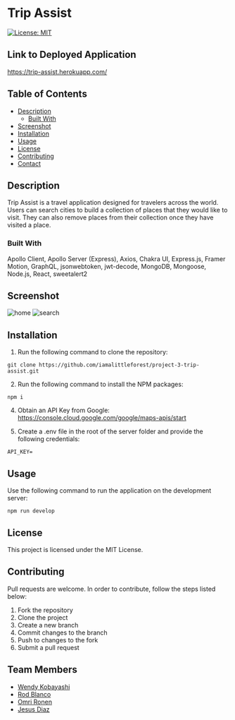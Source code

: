 # Trip Assist
[![License: MIT](https://img.shields.io/badge/License-MIT-yellow.svg)](https://opensource.org/licenses/MIT)

## Link to Deployed Application
https://trip-assist.herokuapp.com/

## Table of Contents
* [Description](#description)
  * [Built With](#built-with)
* [Screenshot](#screenshot) 
* [Installation](#installation)
* [Usage](#usage)
* [License](#license)
* [Contributing](#contributing)
* [Contact](#contact)

## Description
Trip Assist is a travel application designed for travelers across the world. Users can search cities to build a collection of places that they would like to visit. They can also remove places from their collection once they have visited a place.

### Built With
Apollo Client, Apollo Server (Express), Axios, Chakra UI, Express.js, Framer Motion, GraphQL, jsonwebtoken, jwt-decode, MongoDB, Mongoose, Node.js, React, sweetalert2

## Screenshot
<img src="assets\README-screenshot1.png" alt="home">
<img src="assets\README-screenshot2.png" alt="search">

## Installation
1. Run the following command to clone the repository:
```
git clone https://github.com/iamalittleforest/project-3-trip-assist.git
```
2. Run the following command to install the NPM packages:
```
npm i
```
4. Obtain an API Key from Google: https://console.cloud.google.com/google/maps-apis/start 

5. Create a .env file in the root of the server folder and provide the following credentials:
```
API_KEY=
```

## Usage
Use the following command to run the application on the development server:
```
npm run develop
```

## License
This project is licensed under the MIT License.

## Contributing
Pull requests are welcome. In order to contribute, follow the steps listed below:
1. Fork the repository
2. Clone the project
3. Create a new branch
4. Commit changes to the branch
5. Push to changes to the fork
6. Submit a pull request

## Team Members
- [Wendy Kobayashi](https://github.com/iamalittleforest)
- [Rod Blanco](https://github.com/rodablanco)
- [Omri Ronen](https://github.com/Omrironen4)
- [Jesus Diaz](https://github.com/J-Diaz103)
